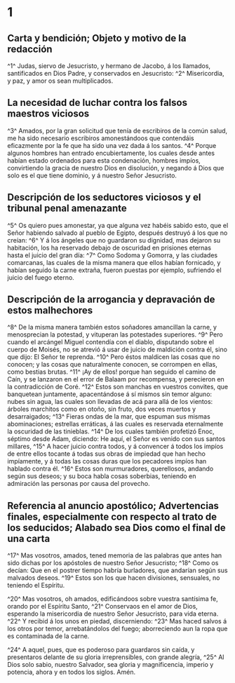 # 1 
## Carta y bendición; Objeto y motivo de la redacción
^1^ Judas, siervo de Jesucristo, y hermano de Jacobo, á los llamados, santificados en Dios Padre, y conservados en Jesucristo: 
^2^ Misericordia, y paz, y amor os sean multiplicados.

## La necesidad de luchar contra los falsos maestros viciosos
 
^3^ Amados, por la gran solicitud que tenía de escribiros de la común salud, me ha sido necesario escribiros amonestándoos que contendáis eficazmente por la fe que ha sido una vez dada á los santos. 
^4^ Porque algunos hombres han entrado encubiertamente, los cuales desde antes habían estado ordenados para esta condenación, hombres impíos, convirtiendo la gracia de nuestro Dios en disolución, y negando á Dios que solo es el que tiene dominio, y á nuestro Señor Jesucristo.

## Descripción de los seductores viciosos y el tribunal penal amenazante
 
^5^ Os quiero pues amonestar, ya que alguna vez habéis sabido esto, que el Señor habiendo salvado al pueblo de Egipto, después destruyó á los que no creían: 
^6^ Y á los ángeles que no guardaron su dignidad, mas dejaron su habitación, los ha reservado debajo de oscuridad en prisiones eternas hasta el juicio del gran día: 
^7^ Como Sodoma y Gomorra, y las ciudades comarcanas, las cuales de la misma manera que ellos habían fornicado, y habían seguido la carne extraña, fueron puestas por ejemplo, sufriendo el juicio del fuego eterno.

## Descripción de la arrogancia y depravación de estos malhechores
 
^8^ De la misma manera también estos soñadores amancillan la carne, y menosprecian la potestad, y vituperan las potestades superiores. 
^9^ Pero cuando el arcángel Miguel contendía con el diablo, disputando sobre el cuerpo de Moisés, no se atrevió á usar de juicio de maldición contra él, sino que dijo: El Señor te reprenda. 
^10^ Pero éstos maldicen las cosas que no conocen; y las cosas que naturalmente conocen, se corrompen en ellas, como bestias brutas. 
^11^ ¡Ay de ellos! porque han seguido el camino de Caín, y se lanzaron en el error de Balaam por recompensa, y perecieron en la contradicción de Coré. 
^12^ Estos son manchas en vuestros convites, que banquetean juntamente, apacentándose á sí mismos sin temor alguno: nubes sin agua, las cuales son llevadas de acá para allá de los vientos: árboles marchitos como en otoño, sin fruto, dos veces muertos y desarraigados; 
^13^ Fieras ondas de la mar, que espuman sus mismas abominaciones; estrellas erráticas, á las cuales es reservada eternalmente la oscuridad de las tinieblas. 
^14^ De los cuales también profetizó Enoc, séptimo desde Adam, diciendo: He aquí, el Señor es venido con sus santos millares, 
^15^ A hacer juicio contra todos, y á convencer á todos los impíos de entre ellos tocante á todas sus obras de impiedad que han hecho impíamente, y á todas las cosas duras que los pecadores impíos han hablado contra él. 
^16^ Estos son murmuradores, querellosos, andando según sus deseos; y su boca habla cosas soberbias, teniendo en admiración las personas por causa del provecho.

## Referencia al anuncio apostólico; Advertencias finales, especialmente con respecto al trato de los seducidos; Alabado sea Dios como el final de una carta
 
^17^ Mas vosotros, amados, tened memoria de las palabras que antes han sido dichas por los apóstoles de nuestro Señor Jesucristo; 
^18^ Como os decían: Que en el postrer tiempo habría burladores, que andarían según sus malvados deseos. 
^19^ Estos son los que hacen divisiones, sensuales, no teniendo el Espíritu.

 
^20^ Mas vosotros, oh amados, edificándoos sobre vuestra santísima fe, orando por el Espíritu Santo, 
^21^ Conservaos en el amor de Dios, esperando la misericordia de nuestro Señor Jesucristo, para vida eterna. 
^22^ Y recibid á los unos en piedad, discerniendo: 
^23^ Mas haced salvos á los otros por temor, arrebatándolos del fuego; aborreciendo aun la ropa que es contaminada de la carne.

 
^24^ A aquel, pues, que es poderoso para guardaros sin caída, y presentaros delante de su gloria irreprensibles, con grande alegría, 
^25^ Al Dios solo sabio, nuestro Salvador, sea gloria y magnificencia, imperio y potencia, ahora y en todos los siglos. Amén. 